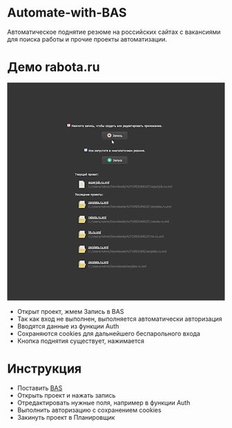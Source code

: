 # Automate-with-BAS
Автоматическое поднятие резюме на российских сайтах с вакансиями для поиска работы и прочие проекты автоматизации.

# Демо rabota.ru
<p align="center">
  <img src="res/demo.gif">
</p>

- Открыт проект, жмем Запись в BAS
- Так как вход не выполнен, выполняется автоматически авторизация
- Вводятся данные из функции Auth
- Сохраняются cookies для дальнейшего беспарольного входа
- Кнопка поднятия существует, нажимается
# Инструкция
- Поставить [BAS](https://bablosoft.com/shop/BrowserAutomationStudio)
- Открыть проект и нажать запись
- Отредактировать нужные поля, например в функции Auth
- Выполнить авторизацию с сохранением cookies
- Закинуть проект в Планировщик
